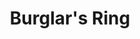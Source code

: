---
templateKey: blog-post
featuredpost: false
featuredimage: /assets/Burglar's_Ring.png
title: Burglar's Ring
description: Rings
testfield: 1052
---